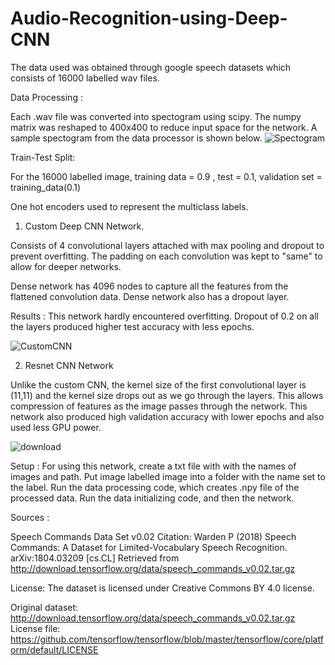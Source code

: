 # Audio-Recognition-using-Deep-CNN


The data used was obtained through google speech datasets which consists of 16000 labelled wav files. 

Data Processing : 

Each .wav file was converted into spectogram using scipy. The numpy matrix was reshaped to 400x400 to reduce input space for the network. A sample spectogram from the data processor is shown below. 
![Spectogram](https://user-images.githubusercontent.com/60317553/223284765-438a51a1-3464-45d8-bdfa-8e1e4f4e0e3a.png)


Train-Test Split: 

For the 16000 labelled image, training data = 0.9 , test = 0.1, validation set = training_data(0.1) 

One hot encoders used to represent the multiclass labels. 

1. Custom Deep CNN Network. 

Consists of 4 convolutional layers attached with max pooling and dropout to prevent overfitting. The padding on each convolution was kept to "same" to allow for deeper networks. 

Dense network has 4096 nodes to capture all the features from the flattened convolution data. Dense network also has a dropout layer. 

Results : 
      This network hardly encountered overfitting. Dropout of 0.2 on all the layers produced higher test accuracy with less epochs. 
      
   ![CustomCNN](https://user-images.githubusercontent.com/60317553/223286103-78ae1491-74de-4f2e-822f-54f0d5aa894f.png)


2. Resnet CNN Network 

Unlike the custom CNN, the kernel size of the first convolutional layer is (11,11) and the kernel size drops out as we go through the layers. This allows compression of features as the image passes through the network. This network also produced high validation accuracy with lower epochs and also used less GPU power.


![download](https://user-images.githubusercontent.com/60317553/223285702-9f8b286b-5b12-4531-87e0-a8b7dca82d1b.png)

Setup : 
  For using this network, create a txt file with with the names of images and path. Put image labelled image into a folder with the name set to the label. Run the data processing code, which creates .npy file of the processed data. Run the data initializing code, and then the network. 
  
 
 
 Sources : 
 
 Speech Commands Data Set v0.02
Citation:
Warden P (2018) Speech Commands: A Dataset for Limited-Vocabulary Speech Recognition. arXiv:1804.03209 [cs.CL]
Retrieved from http://download.tensorflow.org/data/speech_commands_v0.02.tar.gz

License:
The dataset is licensed under Creative Commons BY 4.0 license.

Original dataset: http://download.tensorflow.org/data/speech_commands_v0.02.tar.gz
License file: https://github.com/tensorflow/tensorflow/blob/master/tensorflow/core/platform/default/LICENSE

